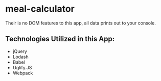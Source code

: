 # meal-calculator

Their is no DOM features to this app, all data prints out to your console.


## Technologies Utilized in this App:
  - jQuery
  - Lodash
  - Babel
  - Uglify.JS
  - Webpack
